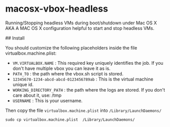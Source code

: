 macosx-vbox-headless
====================

Running/Stopping headless VMs during boot/shutdown under Mac OS X
AKA A MAC OS X configuration helpful to start and stop headless VMs.

## Install

You should customize the following placeholders inside the file virtualbox.machine.plist:

- `VM.VIRTUALBOX.NAME` : This required key uniquely identifies the job. If you don't have multiple vbox you can leave it as is.
- `PATH_TO` : the path where the vbox.sh script is stored.
- `12345678-1234-abcd-abcd-0123456789ab` : This is the virtual machine unique id.
- `WORKING_DIRECTORY_PATH` : the path where the logs are stored. If you don't care about it, use: /tmp
- `USERNAME` : This is your username.

Then copy the file `virtualbox.machine.plist` into `/Library/LaunchDaemons/`

    sudo cp virtualbox.machine.plist  /Library/LaunchDaemons/
